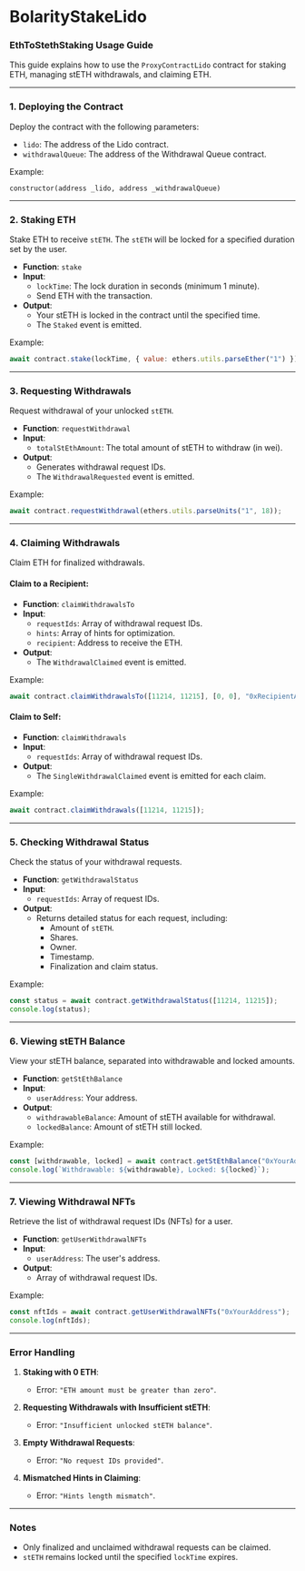 # BolarityStakeLido

### **EthToStethStaking Usage Guide**

This guide explains how to use the `ProxyContractLido` contract for staking ETH, managing stETH withdrawals, and claiming ETH.

---

### **1. Deploying the Contract**

Deploy the contract with the following parameters:
- `lido`: The address of the Lido contract.
- `withdrawalQueue`: The address of the Withdrawal Queue contract.

Example:
```solidity
constructor(address _lido, address _withdrawalQueue)
```

---

### **2. Staking ETH**

Stake ETH to receive `stETH`. The `stETH` will be locked for a specified duration set by the user.

- **Function**: `stake`
- **Input**:
  - `lockTime`: The lock duration in seconds (minimum 1 minute).
  - Send ETH with the transaction.
- **Output**:
  - Your stETH is locked in the contract until the specified time.
  - The `Staked` event is emitted.

Example:
```javascript
await contract.stake(lockTime, { value: ethers.utils.parseEther("1") });
```

---

### **3. Requesting Withdrawals**

Request withdrawal of your unlocked `stETH`.

- **Function**: `requestWithdrawal`
- **Input**:
  - `totalStEthAmount`: The total amount of stETH to withdraw (in wei).
- **Output**:
  - Generates withdrawal request IDs.
  - The `WithdrawalRequested` event is emitted.

Example:
```javascript
await contract.requestWithdrawal(ethers.utils.parseUnits("1", 18));
```

---

### **4. Claiming Withdrawals**

Claim ETH for finalized withdrawals.

#### Claim to a Recipient:
- **Function**: `claimWithdrawalsTo`
- **Input**:
  - `requestIds`: Array of withdrawal request IDs.
  - `hints`: Array of hints for optimization.
  - `recipient`: Address to receive the ETH.
- **Output**:
  - The `WithdrawalClaimed` event is emitted.

Example:
```javascript
await contract.claimWithdrawalsTo([11214, 11215], [0, 0], "0xRecipientAddress");
```

#### Claim to Self:
- **Function**: `claimWithdrawals`
- **Input**:
  - `requestIds`: Array of withdrawal request IDs.
- **Output**:
  - The `SingleWithdrawalClaimed` event is emitted for each claim.

Example:
```javascript
await contract.claimWithdrawals([11214, 11215]);
```

---

### **5. Checking Withdrawal Status**

Check the status of your withdrawal requests.

- **Function**: `getWithdrawalStatus`
- **Input**:
  - `requestIds`: Array of request IDs.
- **Output**:
  - Returns detailed status for each request, including:
    - Amount of `stETH`.
    - Shares.
    - Owner.
    - Timestamp.
    - Finalization and claim status.

Example:
```javascript
const status = await contract.getWithdrawalStatus([11214, 11215]);
console.log(status);
```

---

### **6. Viewing stETH Balance**

View your stETH balance, separated into withdrawable and locked amounts.

- **Function**: `getStEthBalance`
- **Input**:
  - `userAddress`: Your address.
- **Output**:
  - `withdrawableBalance`: Amount of stETH available for withdrawal.
  - `lockedBalance`: Amount of stETH still locked.

Example:
```javascript
const [withdrawable, locked] = await contract.getStEthBalance("0xYourAddress");
console.log(`Withdrawable: ${withdrawable}, Locked: ${locked}`);
```

---

### **7. Viewing Withdrawal NFTs**

Retrieve the list of withdrawal request IDs (NFTs) for a user.

- **Function**: `getUserWithdrawalNFTs`
- **Input**:
  - `userAddress`: The user's address.
- **Output**:
  - Array of withdrawal request IDs.

Example:
```javascript
const nftIds = await contract.getUserWithdrawalNFTs("0xYourAddress");
console.log(nftIds);
```

---

### **Error Handling**

1. **Staking with 0 ETH**:
   - Error: `"ETH amount must be greater than zero"`.

2. **Requesting Withdrawals with Insufficient stETH**:
   - Error: `"Insufficient unlocked stETH balance"`.

3. **Empty Withdrawal Requests**:
   - Error: `"No request IDs provided"`.

4. **Mismatched Hints in Claiming**:
   - Error: `"Hints length mismatch"`.

---

### **Notes**

- Only finalized and unclaimed withdrawal requests can be claimed.
- `stETH` remains locked until the specified `lockTime` expires.


